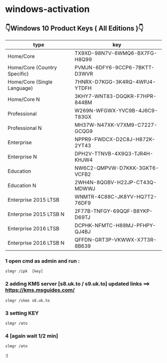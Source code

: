 # windows-activation

## 👇Windows 10 Product Keys ( All Editions )👇 
|type | key |
|--|--|
| Home/Core |	TX9XD-98N7V-6WMQ6-BX7FG-H8Q99 |
| Home/Core (Country Specific) |	PVMJN-6DFY6-9CCP6-7BKTT-D3WVR |
| Home/Core (Single Language) |	7HNRX-D7KGG-3K4RQ-4WPJ4-YTDFH |
| Home/Core N |	3KHY7-WNT83-DGQKR-F7HPR-844BM |
| Professional |	W269N-WFGWX-YVC9B-4J6C9-T83GX |
| Professional N |	MH37W-N47XK-V7XM9-C7227-GCQG9 |
| Enterprise |	NPPR9-FWDCX-D2C8J-H872K-2YT43 |
| Enterprise N |	DPH2V-TTNVB-4X9Q3-TJR4H-KHJW4 |
| Education |	NW6C2-QMPVW-D7KKK-3GKT6-VCFB2 |
| Education N |	2WH4N-8QGBV-H22JP-CT43Q-MDWWJ |
| Enterprise 2015 LTSB |	WNMTR-4C88C-JK8YV-HQ7T2-76DF9 |
| Enterprise 2015 LTSB N |	2F77B-TNFGY-69QQF-B8YKP-D69TJ |
| Enterprise 2016 LTSB |	DCPHK-NFMTC-H88MJ-PFHPY-QJ4BJ |
| Enterprise 2016 LTSB N |	QFFDN-GRT3P-VKWWX-X7T3R-8B639 |


### 1 open cmd as admin and run :
    slmgr /ipk  [key]
### 2 adding KMS server [s8.uk.to / s9.uk.to] updated links ==> https://kms.msguides.com/
    slmgr /skms s8.uk.to
### 3 setting KEY
    slmgr /ato 
### 4  [again wait 1/2 min]
    slmgr /ato 

:)
